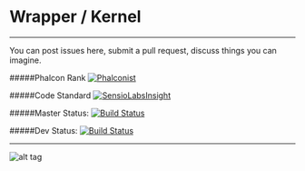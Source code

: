 # Wrapper / Kernel

---

You can post issues here, submit a pull request, discuss things you can imagine.


#####Phalcon Rank
[![Phalconist](https://phalconist.com/phalconslayer/slayer/default.svg)](https://phalconist.com/phalconslayer/slayer)

#####Code Standard
[![SensioLabsInsight](https://insight.sensiolabs.com/projects/5d5e8a5c-62e6-43cf-9d36-39f62cefdcd2/big.png)](https://insight.sensiolabs.com/projects/5d5e8a5c-62e6-43cf-9d36-39f62cefdcd2)

#####Master Status:
[![Build Status](https://travis-ci.org/phalconslayer/framework.svg?branch=master)](https://travis-ci.org/phalconslayer/slayer)

#####Dev Status:
[![Build Status](https://travis-ci.org/phalconslayer/framework.svg?branch=dev)](https://travis-ci.org/phalconslayer/slayer)

---

![alt tag](https://raw.githubusercontent.com/phalconslayer/framework/master/welcome.png)

